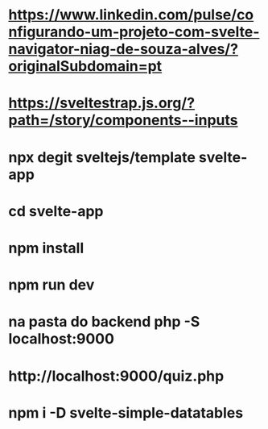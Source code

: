 # https://www.linkedin.com/pulse/configurando-um-projeto-com-svelte-navigator-niag-de-souza-alves/?originalSubdomain=pt
# https://sveltestrap.js.org/?path=/story/components--inputs
# npx degit sveltejs/template svelte-app
# cd svelte-app
# npm install
# npm run dev
# na pasta do backend php -S localhost:9000
# http://localhost:9000/quiz.php
#       npm i -D svelte-simple-datatables
